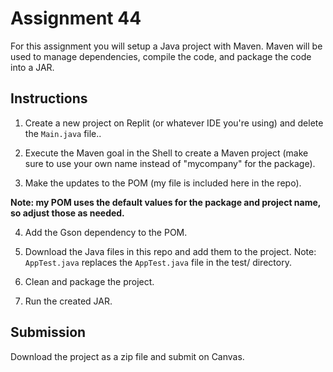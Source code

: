 # Assignment 44

For this assignment you will setup a Java project with Maven. Maven will be used to manage dependencies, compile the code, and package the code into a JAR.

## Instructions

1. Create a new project on Replit (or whatever IDE you're using) and delete the `Main.java` file.. 

2. Execute the Maven goal in the Shell to create a Maven project (make sure to use your own name instead of "mycompany" for the package).

3. Make the updates to the POM (my file is included here in the repo).

**Note: my POM uses the default values for the package and project name, so adjust those as needed.**

4. Add the Gson dependency to the POM.

5. Download the Java files in this repo and add them to the project. Note: `AppTest.java` replaces the `AppTest.java` file in the test/ directory.

6. Clean and package the project.

7. Run the created JAR.

## Submission

Download the project as a zip file and submit on Canvas.

